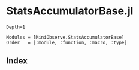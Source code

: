 # StatsAccumulatorBase.jl

```@contents
Depth=1
```

```@autodocs
Modules = [MiniObserve.StatsAccumulatorBase]
Order   = [:module, :function, :macro, :type]
```


## Index

```@index
```

